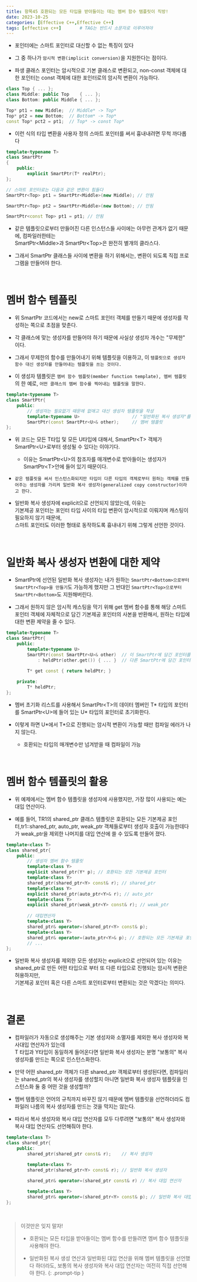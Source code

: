 ```yaml
---
title: 항목45 호환되는 모든 타입을 받아들이는 데는 멤버 함수 템플릿이 직방!
date: 2023-10-25
categories: [Effective C++,Effective C++]
tags: [effective c++]		# TAG는 반드시 소문자로 이루어져야
---
```


* 포인터에는 스마트 포인터로 대신할 수 없는 특징이 있다

* 그 중 하나가 `암시적 변환(implicit conversion)`을 지원한다는 점이다.

* 파생 클래스 포인터는 암시적으로 기본 클래스로 변환되고, non-const 객체에 대한 포인터는 const 객체에 대한 포인터로의 암시적 변환이 가능하다.

```c++
class Top { ... };
class Middle: public Top    { ... };
class Bottom: public Middle { ... };

Top* pt1 = new Middle;  // Middle* -> Top*
Top* pt2 = new Bottom;  // Bottom* -> Top*
const Top* pct2 = pt1;  // Top* -> const Top*
```
* 이런 식의 타입 변환을 사용자 정의 스마트 포인터를 써서 흉내내려면 무척 까다롭다

```c++
template<typename T>
class SmartPtr
{
    public:
        explicit SmartPtr(T* realPtr);
};

// 스마트 포인터로는 다음과 같은 변환이 힘들다
SmartPtr<Top> pt1 = SmartPtr<Middle>(new Middle); // 안됨

SmartPtr<Top> pt2 = SmartPtr<Middle>(new Bottom); // 안됨

SmartPtr<const Top> pt1 = pt1; // 안됨
```

* 같은 템플릿으로부터 만들어진 다른 인스턴스들 사이에는 아무런 관계가 없기 때문에, 컴파일러한테는<br> SmartPtr\<Middle>과 SmartPtr\<Top>은 완전히 별개의 클라스다.

* 그래서 SmartPtr 클래스들 사이에 변환을 하기 위해서는, 변환이 되도록 직접 프로그램을 만들어야 한다.

<br>

**멤버 함수 템플릿**
=======

* 위 SmartPtr 코드에서는 new로 스마트 포인터 객체를 만들기 때문에 생성자를 작성하는 쪽으로 초점을 맞춘다.

* 각 클래스에 맞는 생성자를 만들어야 하기 때문에 사실상 생성자 개수는 "무제한" 이다.

* 그래서 무제한의 함수를 만들어내기 위해 템플릿을 이용하고, 이 `템플릿으로 생성자 함수 대신 생성자를 만들어내는 템플릿을 쓰는 것이다.`

*  이 생성자 템플릿은 `멤버 함수 템플릿(member function template), 멤버 템플릿`의 한 예로, `어떤 클래스의 멤버 함수를 찍어내는 템플릿을 말한다.`

```c++
template<typename T>
class SmartPtr{
    public:
        // 생성자는 필요없기 때문에 없애고 대신 생성자 템플릿을 작성      
        template<typename U>                    // "일반화된 복사 생성자"를 만들기 위한
        SmartPtr(const SmartPtr<U>& other);     // 멤버 템플릿
};
```

* 위 코드는 모든 T타입 및 모든 U타입에 대해서, SmartPtr\<T> 객체가 SmartPtr\<U>로부터 생성될 수 있다는 이야기다.

  * 이유는 SmartPtr\<U>의 참조자를 매개변수로 받아들이는 생성자가 SmartPtr\<T>안에 들어 있기 때문이다.

* `같은 템플릿을 써서 인스턴스화되지만 타입이 다른 타입의 객체로부터 원하는 객체를 만들어주는 생성자를 가리켜 일반화 복사 생성자(generalized copy constructor)이라고 한다.`

* 일반화 복사 생성자에 explicit으로 선언되지 않았는데, 이유는 <br>
  기본제공 포인터는 포인터 타입 사이의 타입 변환이 암시적으로 이뤄지며 캐스팅이 필요하지 않기 때문에,<br> 스마트 포인터도 이러한 형태로 동작하도록 흉내내기 위해 그렇게 선언한 것이다.

<br>

**일반화 복사 생성자 변환에 대한 제약**
============

* SmartPtr에 선언된 일반화 복사 생성자는 내가 원하는 `SmartPtr<Bottom>으로부터 SmartPtr<Top>을 만들기`도 가능하게 했지만 그 반대인 `SmartPtr<Top>으로부터 SmartPtr<Bottom>`도 지원해버린다.

* 그래서 원하지 않은 암시적 캐스팅을 막기 위해 get 멤버 함수를 통해 해당 스마트 포인터 객체에 자체적으로 담긴 기본제공 포인터의 사본을 반환해서, 원하는 타입에 대한 변환 제약을 줄 수 있다.

```c++
template<typename T>
class SmartPtr{
    public:
        template<typename U>               
        SmartPtr(const SmartPtr<U>& other)  // 이 SmartPtr에 담긴 포인터를
            : heldPtr(other.get()) { ... }  // 다른 SmartPtr에 담긴 포인터로 초기화

        T* get const { return heldPtr; }
    
    private:
        T* heldPtr;
};
```

* 멤버 초기화 리스트를 사용해서 SmartPtr\<T>의 데이터 멤버인 T* 타입의 포인터를 SmartPtr\<U>에 들어 있는 U* 타입의 포인터로 초기화한다.

* 이렇게 하면 U\*에서 T\*으로 진행되는 암시적 변환이 가능할 때만 컴파일 에러가 나지 않는다.

  * 호환되는 타입의 매개변수만 넘겨받을 때 컴파일이 가능

<br>

**멤버 함수 템플릿의 활용**
===============

* 위 예제에서는 멤버 함수 템플릿을 생성자에 사용했지만, 가장 많이 사용되는 예는 대입 연산이다.

* 예를 들어, TR1의 shared_ptr 클래스 템플릿은 호환되는 모든 기본제공 포인터,tr1::shared_ptr, auto_ptr, weak_ptr 객체들로부터 생성자 호출이 가능한데다가 weak_ptr을 제외한 나머지를 대입 연산에 쓸 수 있도록 만들어 졌다.

```c++
template<class T>
class shared_ptr{
    public:
        // 생성자 멤버 함수 템플릿
        template<class Y>
        explicit shared_ptr(Y* p); // 호환되는 모든 기본제공 포인터
        template<class Y>
        shared_ptr(shared_ptr<Y> const& r); // shared_ptr 
        template<class Y>
        explicit shared_ptr(auto_ptr<Y>& r); // auto_ptr
        template<class Y>
        explicit shared_ptr(weak_ptr<Y> const& r); // weak_ptr
        
        // 대입연산자
        template<class Y>
        shared_ptr& operator=(shared_ptr<Y> const& p);
        template<class Y>
        shared_ptr& operator=(auto_ptr<Y>& p); // 호환되는 모든 기본제공 포인터
        // ...
};
```

* 일반화 복사 생성자를 제외한 모든 생성자는 explicit으로 선언되어 있는 이유는 shared_ptr로 만든 어떤 타입으로 부터 또 다른 타입으로 진행되는 암시적 변환은 허용하지만,
<br>기본제공 포인터 혹은 다른 스마트 포인터로부터 변환되는 것은 막겠다는 의미다.

<br>

**결론**
========

* 컴파일러가 자동으로 생성해주는 기본 생성자와 소멸자를 제외한 복사 생성자와 복사대입 연산자가 있는데 <br>T 타입과 Y타입이 동일하게 들어온다면 일반화 복사 생성자는 분명 "보통의" 복사 생성자를 만드는 쪽으로 인스턴스화한다.

* 만약 어떤 shared_ptr 객체가 다른 shared_ptr 객체로부터 생성된다면, 컴파일러는 shared_ptr의 복사 생성자를 생성할지 아니면 일반화 복사 생성자 템플릿을 인스턴스화 둘 중 어떤 것을 생성할까?

* 멤버 템플릿은 언어의 규칙까지 바꾸진 않기 때문에 멤버 템플릿을 선언하더라도 컴파일러 나름의 복사 생성자를 만드는 것을 막지는 않는다.

* 따라서 복사 생성자와 복사 대입 연산자를 모두 다루려면 "보통의" 복사 생성자와 복사 대입 연산자도 선언해줘야 한다.

```c++
template<class T>
class shared_ptr{
    public:
        shared_ptr(shared_ptr const& r);    // 복사 생성자

        template<class Y>
        shared_ptr(shared_ptr<Y> const& r); // 일반화 복사 생성자
        
        shared_ptr& operator=(shared_ptr const& r) // 복사 대입 연산자

        template<class Y>
        shared_ptr& operator=(shared_ptr<Y> const& p); // 일반화 복사 대입 연산자
};
```

<br>

> 이것만은 잊지 말자!
> * 호환되는 모든 타입을 받아들이는 멤버 함수를 만들려면 멤버 함수 템플릿을 사용해야 한다.
>
> * 일반화된 복사 생성 연산과 일반화된 대입 연산을 위해 멤버 템플릿을 선언했다 하더라도,
>   보통의 복사 생성자와 복사 대입 연산자는 여전히 직접 선언해야 한다.
{: .prompt-tip }
